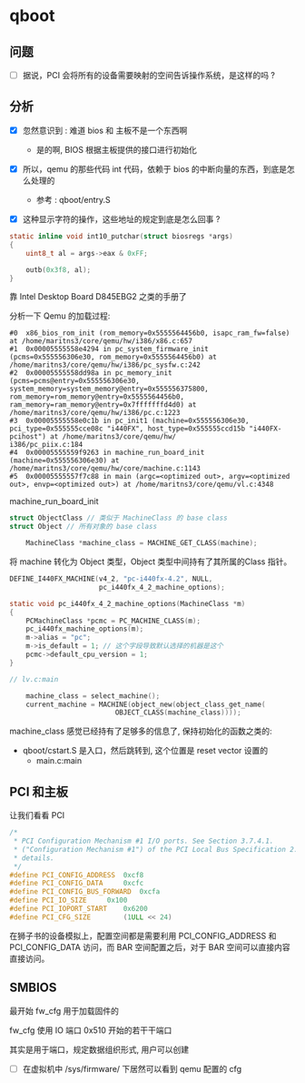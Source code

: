# qboot

## 问题
- [ ] 据说，PCI 会将所有的设备需要映射的空间告诉操作系统，是这样的吗 ?

## 分析
- [x] 忽然意识到 : 难道 bios 和 主板不是一个东西啊
  - 是的啊, BIOS 根据主板提供的接口进行初始化


- [x] 所以，qemu 的那些代码 int 代码，依赖于 bios 的中断向量的东西，到底是怎么处理的
  - 参考 : qboot/entry.S

- [x] 这种显示字符的操作，这些地址的规定到底是怎么回事 ?
```c
static inline void int10_putchar(struct biosregs *args)
{
	uint8_t al = args->eax & 0xFF;

	outb(0x3f8, al);
}
```
靠 Intel Desktop Board D845EBG2 之类的手册了


分析一下 Qemu 的加载过程:
```
#0  x86_bios_rom_init (rom_memory=0x5555564456b0, isapc_ram_fw=false) at /home/maritns3/core/qemu/hw/i386/x86.c:657
#1  0x00005555558e4294 in pc_system_firmware_init (pcms=0x555556306e30, rom_memory=0x5555564456b0) at /home/maritns3/core/qemu/hw/i386/pc_sysfw.c:242
#2  0x00005555558dd98a in pc_memory_init (pcms=pcms@entry=0x555556306e30, system_memory=system_memory@entry=0x555556375800, rom_memory=rom_memory@entry=0x5555564456b0,
ram_memory=ram_memory@entry=0x7fffffffd4d0) at /home/maritns3/core/qemu/hw/i386/pc.c:1223
#3  0x00005555558e0c1b in pc_init1 (machine=0x555556306e30, pci_type=0x555555cce08c "i440FX", host_type=0x555555ccd15b "i440FX-pcihost") at /home/maritns3/core/qemu/hw/
i386/pc_piix.c:184
#4  0x00005555559f9263 in machine_run_board_init (machine=0x555556306e30) at /home/maritns3/core/qemu/hw/core/machine.c:1143
#5  0x00005555557f7c88 in main (argc=<optimized out>, argv=<optimized out>, envp=<optimized out>) at /home/maritns3/core/qemu/vl.c:4348
```

machine_run_board_init

```c
struct ObjectClass // 类似于 MachineClass 的 base class
struct Object // 所有对象的 base class
```

```c
    MachineClass *machine_class = MACHINE_GET_CLASS(machine);
```
将 machine 转化为 Object 类型，Object 类型中间持有了其所属的Class 指针。

```c
DEFINE_I440FX_MACHINE(v4_2, "pc-i440fx-4.2", NULL,
                      pc_i440fx_4_2_machine_options);

static void pc_i440fx_4_2_machine_options(MachineClass *m)
{
    PCMachineClass *pcmc = PC_MACHINE_CLASS(m);
    pc_i440fx_machine_options(m);
    m->alias = "pc";
    m->is_default = 1; // 这个字段导致默认选择的机器是这个
    pcmc->default_cpu_version = 1;
}

// lv.c:main

    machine_class = select_machine();
    current_machine = MACHINE(object_new(object_class_get_name(
                          OBJECT_CLASS(machine_class))));

```

machine_class 感觉已经持有了足够多的信息了, 保持初始化的函数之类的:


- qboot/cstart.S 是入口，然后跳转到, 这个位置是 reset vector 设置的
  - main.c:main

## PCI 和主板
让我们看看 PCI
```c
/*
 * PCI Configuration Mechanism #1 I/O ports. See Section 3.7.4.1.
 * ("Configuration Mechanism #1") of the PCI Local Bus Specification 2.1 for
 * details.
 */
#define PCI_CONFIG_ADDRESS	0xcf8
#define PCI_CONFIG_DATA		0xcfc
#define PCI_CONFIG_BUS_FORWARD	0xcfa
#define PCI_IO_SIZE		0x100
#define PCI_IOPORT_START	0x6200
#define PCI_CFG_SIZE		(1ULL << 24)
```
在狮子书的设备模拟上，配置空间都是需要利用 PCI_CONFIG_ADDRESS 和 PCI_CONFIG_DATA 访问，而
BAR 空间配置之后，对于 BAR 空间可以直接内容直接访问。

## SMBIOS

最开始 fw_cfg 用于加载固件的

fw_cfg 使用 IO 端口 0x510 开始的若干干端口

其实是用于端口，规定数据组织形式, 用户可以创建

- [ ] 在虚拟机中 /sys/firmware/ 下居然可以看到 qemu 配置的 cfg

